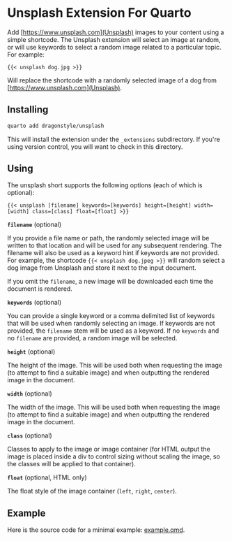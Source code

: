 # Unsplash Extension For Quarto

Add [https://www.unsplash.com](Unsplash) images to your content using a simple shortcode. The Unsplash extension will select an image at random, or will use keywords to select a random image related to a particular topic. For example:

```         
{{< unsplash dog.jpg >}}
```

Will replace the shortcode with a randomly selected image of a dog from [https://www.unsplash.com](Unsplash).

## Installing

``` bash
quarto add dragonstyle/unsplash
```

This will install the extension under the `_extensions` subdirectory. If you're using version control, you will want to check in this directory.

## Using

The unsplash short supports the following options (each of which is optional):

```         
{{< unsplash [filename] keywords=[keywords] height=[height] width=[width] class=[class] float=[float] >}}
```

**`filename`** (optional)

If you provide a file name or path, the randomly selected image will be written to that location and will be used for any subsequent rendering. The filename will also be used as a keyword hint if keywords are not provided. For example, the shortcode `{{< unsplash dog.jpeg >}}` will random select a dog image from Unsplash and store it next to the input document.

If you omit the `filename`, a new image will be downloaded each time the document is rendered.

**`keywords`** (optional)

You can provide a single keyword or a comma delimited list of keywords that will be used when randomly selecting an image. If keywords are not provided, the `filename` stem will be used as a keyword. If no `keywords` and no `filename` are provided, a random image will be selected.

**`height`** (optional)

The height of the image. This will be used both when requesting the image (to attempt to find a suitable image) and when outputting the rendered image in the document.

**`width`** (optional)

The width of the image. This will be used both when requesting the image (to attempt to find a suitable image) and when outputting the rendered image in the document.

**`class`** (optional)

Classes to apply to the image or image container (for HTML output the image is placed inside a div to control sizing without scaling the image, so the classes will be applied to that container).

**`float`** (optional, HTML only)

The float style of the image container (`left`, `right`, `center`).

## Example

Here is the source code for a minimal example: [example.qmd](example.qmd).

